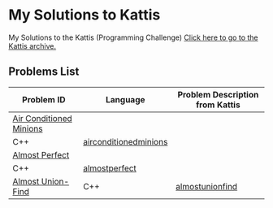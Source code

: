 # My Solutions to Kattis
My Solutions to the Kattis (Programming Challenge)
[Click here to go to the Kattis archive.](https://open.kattis.com/)

## Problems List
| Problem ID | Language | Problem Description from Kattis |
| - | - | - |
| [Air Conditioned Minions](https://github.com/hyunji0618/My_Solution_To_Kattis/blob/main/Solutions/AirConditionedMinions.cpp) |
C++ | [airconditionedminions](https://open.kattis.com/problems/airconditioned) |
| [Almost Perfect](https://github.com/hyunji0618/My_Solution_To_Kattis/blob/main/Solutions/AlmostPerfect.cpp) | 
C++ | [almostperfect](https://open.kattis.com/problems/almostperfect) |
| [Almost Union-Find](https://github.com/hyunji0618/My_Solution_To_Kattis/blob/main/Solutions/AlmostUnionFind.cpp) | C++ | [almostunionfind](https://open.kattis.com/problems/almostunionfind) |
